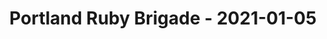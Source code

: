 ---
layout: post
title: Portland Ruby Brigade - 2021-01-05
datetime: '2021-01-05T18:00:00-08:00'
name: Portland Ruby Brigade
external_url: https://www.meetup.com/Portland-Ruby-Brigade/events/kjvwrrycccbhb/
online_event: true
year_month: 2021-01
---